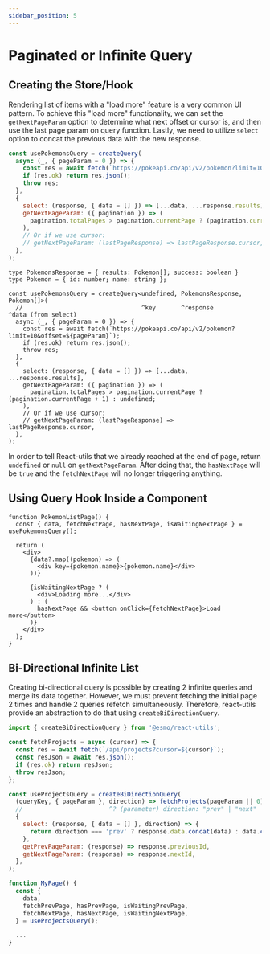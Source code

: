 ```yaml
---
sidebar_position: 5
---
```


# Paginated or Infinite Query

## Creating the Store/Hook

Rendering list of items with a "load more" feature is a very common UI pattern.
To achieve this "load more" functionality, we can set the `getNextPageParam` option to determine what next offset or cursor is,
and then use the last page param on query function.
Lastly, we need to utilize `select` option to concat the previous data with the new response.

```jsx {2,9-11}
const usePokemonsQuery = createQuery(
  async (_, { pageParam = 0 }) => {
    const res = await fetch(`https://pokeapi.co/api/v2/pokemon?limit=10&offset=${pageParam}`);
    if (res.ok) return res.json();
    throw res;
  },
  {
    select: (response, { data = [] }) => [...data, ...response.results],
    getNextPageParam: ({ pagination }) => (
      pagination.totalPages > pagination.currentPage ? (pagination.currentPage + 1) : undefined;
    ),
    // Or if we use cursor:
    // getNextPageParam: (lastPageResponse) => lastPageResponse.cursor,
  },
);
```

```tsx {6,13-15}
type PokemonsResponse = { results: Pokemon[]; success: boolean }
type Pokemon = { id: number; name: string };

const usePokemonsQuery = createQuery<undefined, PokemonsResponse, Pokemon[]>(
  //                                 ^key       ^response         ^data (from select)
  async (_, { pageParam = 0 }) => {
    const res = await fetch(`https://pokeapi.co/api/v2/pokemon?limit=10&offset=${pageParam}`);
    if (res.ok) return res.json();
    throw res;
  },
  {
    select: (response, { data = [] }) => [...data, ...response.results],
    getNextPageParam: ({ pagination }) => (
      pagination.totalPages > pagination.currentPage ? (pagination.currentPage + 1) : undefined;
    ),
    // Or if we use cursor:
    // getNextPageParam: (lastPageResponse) => lastPageResponse.cursor,
  },
);
```

In order to tell React-utils that we already reached at the end of page, return `undefined` or `null` on `getNextPageParam`.
After doing that, the `hasNextPage` will be `true` and the `fetchNextPage` will no longer triggering anything.

## Using Query Hook Inside a Component

```tsx {13}
function PokemonListPage() {
  const { data, fetchNextPage, hasNextPage, isWaitingNextPage } = usePokemonsQuery();

  return (
    <div>
      {data?.map((pokemon) => (
        <div key={pokemon.name}>{pokemon.name}</div>
      ))}

      {isWaitingNextPage ? (
        <div>Loading more...</div>
      ) : (
        hasNextPage && <button onClick={fetchNextPage}>Load more</button>
      )}
    </div>
  );
}
```

## Bi-Directional Infinite List

Creating bi-directional query is possible by creating 2 infinite queries and merge its data together.
However, we must prevent fetching the initial page 2 times and handle 2 queries refetch simultaneously.
Therefore, react-utils provide an abstraction to do that using `createBiDirectionQuery`.

```jsx
import { createBiDirectionQuery } from '@esmo/react-utils';

const fetchProjects = async (cursor) => {
  const res = await fetch(`/api/projects?cursor=${cursor}`);
  const resJson = await res.json();
  if (res.ok) return resJson;
  throw resJson;
};

const useProjectsQuery = createBiDirectionQuery(
  (queryKey, { pageParam }, direction) => fetchProjects(pageParam || 0),
  //                        ^? (parameter) direction: "prev" | "next"
  {
    select: (response, { data = [] }, direction) => {
      return direction === 'prev' ? response.data.concat(data) : data.concat(response.data);
    },
    getPrevPageParam: (response) => response.previousId,
    getNextPageParam: (response) => response.nextId,
  },
);

function MyPage() {
  const {
    data,
    fetchPrevPage, hasPrevPage, isWaitingPrevPage,
    fetchNextPage, hasNextPage, isWaitingNextPage,
  } = useProjectsQuery();

  ...
}
```